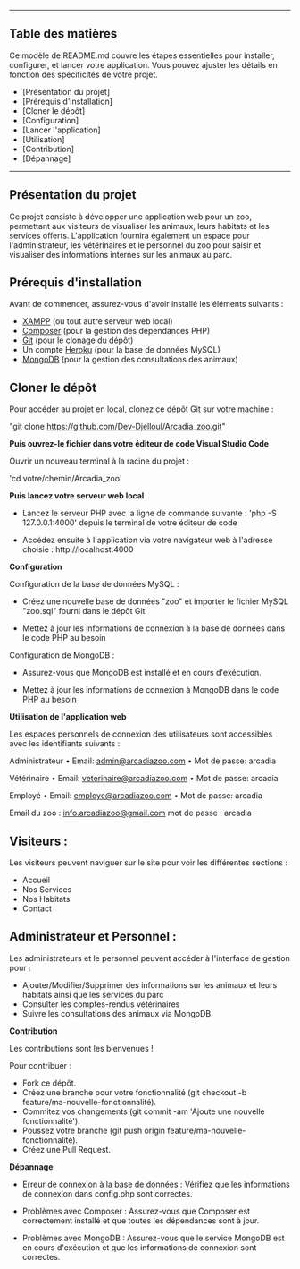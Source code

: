 ___________________________________________________________________________________________


## Table des matières

Ce modèle de README.md couvre les étapes essentielles pour installer, configurer, et lancer votre application. Vous pouvez ajuster les détails en fonction des spécificités de votre projet.


- [Présentation du projet]
- [Prérequis d'installation]
- [Cloner le dépôt]
- [Configuration]
- [Lancer l'application]
- [Utilisation]
- [Contribution]
- [Dépannage]


___________________________________________________________________________________________



## Présentation du projet

Ce projet consiste à développer une application web pour un zoo, permettant aux visiteurs de visualiser les animaux, leurs habitats et les services offerts. L'application fournira également un espace pour l'administrateur, les vétérinaires et le personnel du zoo pour saisir et visualiser des informations internes sur les animaux au parc.



## Prérequis d'installation

Avant de commencer, assurez-vous d'avoir installé les éléments suivants :

- [XAMPP](https://www.apachefriends.org/index.html) (ou tout autre serveur web local)
- [Composer](https://getcomposer.org/) (pour la gestion des dépendances PHP)
- [Git](https://git-scm.com/) (pour le clonage du dépôt)
- Un compte [Heroku](https://www.heroku.com/) (pour la base de données MySQL)
- [MongoDB](https://www.mongodb.com/) (pour la gestion des consultations des animaux)


## Cloner le dépôt

Pour accéder au projet en local, clonez ce dépôt Git sur votre machine :

"git clone https://github.com/Dev-Djelloul/Arcadia_zoo.git"


**Puis ouvrez-le fichier dans votre éditeur de code Visual Studio Code** 

Ouvrir un nouveau terminal à la racine du projet : 

'cd votre/chemin/Arcadia_zoo'


**Puis lancez votre serveur web local**

- Lancez le serveur PHP avec la ligne de commande suivante : 'php -S 127.0.0.1:4000' depuis le terminal de votre éditeur de code

- Accédez ensuite à l'application via votre navigateur web à l'adresse choisie : http://localhost:4000


**Configuration**

Configuration de la base de données MySQL :

- Créez une nouvelle base de données "zoo" et importer le fichier MySQL "zoo.sql" fourni dans le dépôt Git  

- Mettez à jour les informations de connexion à la base de données dans le code PHP au besoin 

Configuration de MongoDB : 

- Assurez-vous que MongoDB est installé et en cours d'exécution.

- Mettez à jour les informations de connexion à MongoDB dans le code PHP au besoin


**Utilisation de l'application web**

Les espaces personnels de connexion des utilisateurs sont accessibles avec les identifiants suivants : 

Administrateur
• Email: admin@arcadiazoo.com
• Mot de passe: arcadia

Vétérinaire
• Email: veterinaire@arcadiazoo.com
• Mot de passe: arcadia

Employé
• Email: employe@arcadiazoo.com
• Mot de passe: arcadia

Email du zoo : info.arcadiazoo@gmail.com
mot de passe : arcadia


## Visiteurs :

Les visiteurs peuvent naviguer sur le site pour voir les différentes sections :

- Accueil
- Nos Services
- Nos Habitats
- Contact

## Administrateur et Personnel :

Les administrateurs et le personnel peuvent accéder à l'interface de gestion pour :

- Ajouter/Modifier/Supprimer des informations sur les animaux et leurs habitats ainsi que les services du parc
- Consulter les comptes-rendus vétérinaires
- Suivre les consultations des animaux via MongoDB
 


**Contribution**

Les contributions sont les bienvenues !

Pour contribuer :

- Fork ce dépôt.
- Créez une branche pour votre fonctionnalité (git checkout -b feature/ma-nouvelle-fonctionnalité).
- Commitez vos changements (git commit -am 'Ajoute une nouvelle fonctionnalité').
- Poussez votre branche (git push origin feature/ma-nouvelle-fonctionnalité).
- Créez une Pull Request.


**Dépannage**

- Erreur de connexion à la base de données : Vérifiez que les informations de connexion dans config.php sont correctes.

- Problèmes avec Composer : Assurez-vous que Composer est correctement installé et que toutes les dépendances sont à jour.

- Problèmes avec MongoDB : Assurez-vous que le service MongoDB est en cours d'exécution et que les informations de connexion sont correctes.




